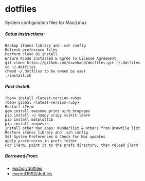 # dotfiles
System configuration files for Mac/Linux

##### Setup instructions:
    Backup iTunes library and .ssh config
    Refresh preference files
    Perform clean OS install
    Ensure XCode installed & agree to License Agreement
    git clone https://github.com/davehand/dotfiles.git ~/.dotfiles
    cd ~/.dotfiles
    chmod ~/.dotfiles to be owned by user
    ./install.sh

##### Post-Install:
    rbenv install <latest-version-ruby>
    rbenv global <latest-version-ruby>
    Restart iTerm
    gem install awesome_print wirb bropages
    pip install -U numpy scipy scikit-learn
    pip install matplotlib
    pip install requests
    Install other Mac apps: Wunderlist & others from Brewfile list
    Restore iTunes library and .ssh config
    Set System Preferences & Check for Mac updates
    Apply preferences in prefs folder
    For iTerm, point it to the prefs directory, then reload iTerm

##### Borrowed From:
* [exchgr/dotfiles](https://github.com/exchgr/dotfiles)
* [everett1992/dotfiles](https://github.com/everett1992/dotfiles)
